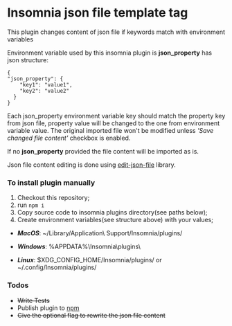# Insomnia json file template tag 
This plugin changes content of json file if keywords match with environment variables

Environment variable used by this insomnia plugin is **json_property** has json structure:

```
{
"json_property": {
    "key1": "value1",
    "key2": "value2"
  }
}
 ```
Each json_property environment variable key should match the property key from json file,
property value will be changed to the one from environment variable value.
The original imported file won't be modified unless _'Save changed file content'_ checkbox is enabled.
 
If no **json_property** provided the file content will be imported as is. 

Json file content editing is done using [edit-json-file](https://www.npmjs.com/package/edit-json-file) library.
 
 ### To install plugin manually
  1) Checkout this repository;
  2) run `npm i` 
  3) Copy source code to insomnia plugins directory(see paths below);
  4) Create environment variables(see structure above) with your values; 
  
  - _**MacOS**_: ~/Library/Application\ Support/Insomnia/plugins/
  
  - _**Windows**_: %APPDATA%\Insomnia\plugins\
  
  - _**Linux**_: $XDG_CONFIG_HOME/Insomnia/plugins/ or ~/.config/Insomnia/plugins/
  
  
  ### Todos
   - ~~Write Tests~~
   - Publish plugin to [npm](https://www.npmjs.com/)
   - ~~Give the optional flag to rewrite the json file content~~